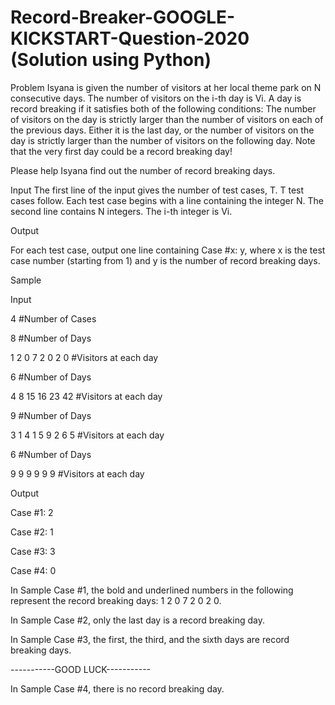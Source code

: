 # Record-Breaker-GOOGLE-KICKSTART-Question-2020 (Solution using Python)

Problem
Isyana is given the number of visitors at her local theme park on N consecutive days. The number of visitors on the i-th day is Vi. A day is record breaking if it satisfies both of the following conditions:
The number of visitors on the day is strictly larger than the number of visitors on each of the previous days.
Either it is the last day, or the number of visitors on the day is strictly larger than the number of visitors on the following day.
Note that the very first day could be a record breaking day!

Please help Isyana find out the number of record breaking days.

Input
The first line of the input gives the number of test cases, T. T test cases follow. Each test case begins with a line containing the integer N. The second line contains N integers. The i-th integer is Vi.

Output

For each test case, output one line containing Case #x: y, where x is the test case number (starting from 1) and y is the number of record breaking days.

Sample


Input
 	 
4   #Number of Cases

8   #Number of Days

1 2 0 7 2 0 2 0       #Visitors at each day

6      #Number of Days

4 8 15 16 23 42       #Visitors at each day

9      #Number of Days

3 1 4 1 5 9 2 6 5     #Visitors at each day

6      #Number of Days

9 9 9 9 9 9           #Visitors at each day


Output

Case #1: 2

Case #2: 1

Case #3: 3

Case #4: 0


  
In Sample Case #1, the bold and underlined numbers in the following represent the record breaking days: 1 2 0 7 2 0 2 0.


In Sample Case #2, only the last day is a record breaking day.


In Sample Case #3, the first, the third, and the sixth days are record breaking days.


-----------GOOD LUCK-----------


In Sample Case #4, there is no record breaking day.
